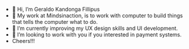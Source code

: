 - 👋 Hi, I’m Geraldo Kandonga Fillipus
- 👀 My work at Mindsinaction, is to work with computer to build things that tells the computer what to do.
- 🌱 I’m currently improving my UX design skills and UI development.
- 💞️ I’m looking to work with you if you interested in payment systems.
- Cheers!!!

<!---
geraldomindsinaction/geraldomindsinaction is a ✨ special ✨ repository because its `README.md` (this file) appears on your GitHub profile.
You can click the Preview link to take a look at your changes.
--->
